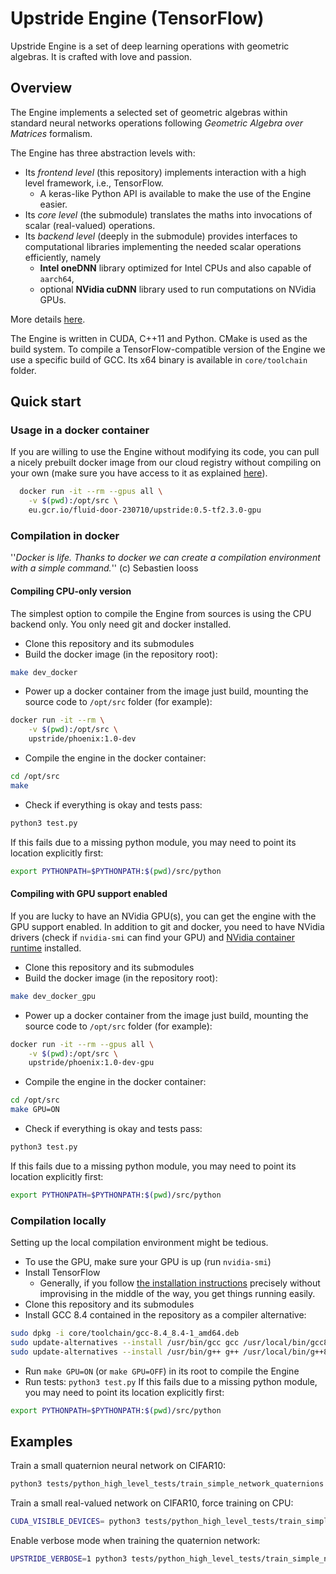 # Upstride Engine (TensorFlow)
Upstride Engine is a set of deep learning operations with geometric algebras. It is crafted with love and passion.

## Overview
The Engine implements a selected set of geometric algebras within standard neural networks operations following _Geometric Algebra over Matrices_ formalism.

The Engine has three abstraction levels with:

* Its *frontend level* (this repository) implements interaction with a high level framework, i.e., TensorFlow.
  * A keras-like Python API is available to make the use of the Engine easier.
* Its *core level* (the submodule) translates the maths into invocations of scalar (real-valued) operations.
* Its *backend level* (deeply in the submodule) provides interfaces to computational libraries implementing the needed scalar operations efficiently, namely
  * **Intel oneDNN** library optimized for Intel CPUs and also capable of `aarch64`,
  * optional **NVidia cuDNN** library used to run computations on NVidia GPUs.

More details [here](https://upstride.atlassian.net/wiki/spaces/phoenix/pages/405766200/Engine+v2.0+architecture+and+designing+principles).

The Engine is written in CUDA, C++11 and Python. CMake is used as the build system. To compile a TensorFlow-compatible version of the Engine we use a specific build of GCC. Its x64 binary is available in `core/toolchain` folder.

## Quick start

### Usage in a docker container
If you are willing to use the Engine without modifying its code, you can pull a nicely prebuilt docker image from our cloud registry without compiling on your own (make sure you have access to it as explained [here](https://upstride.atlassian.net/wiki/spaces/UPSTRIDE/pages/425525257/How+to+deploy+UpStride+training)).
```bash
  docker run -it --rm --gpus all \
    -v $(pwd):/opt/src \
    eu.gcr.io/fluid-door-230710/upstride:0.5-tf2.3.0-gpu
```

### Compilation in docker
''_Docker is life. Thanks to docker we can create a compilation environment with a simple command._'' (c) Sebastien Iooss

#### Compiling CPU-only version
The simplest option to compile the Engine from sources is using the CPU backend only. You only need git and docker installed.

- Clone this repository and its submodules
- Build the docker image (in the repository root):
```bash
make dev_docker
```

- Power up a docker container from the image just build, mounting the source code to `/opt/src` folder (for example):
```bash
docker run -it --rm \
    -v $(pwd):/opt/src \
    upstride/phoenix:1.0-dev
```

- Compile the engine in the docker container:
```bash
cd /opt/src
make
```

- Check if everything is okay and tests pass:
```bash
python3 test.py
```
  If this fails due to a missing python module, you may need to point its location explicitly first:

```bash
export PYTHONPATH=$PYTHONPATH:$(pwd)/src/python
```

#### Compiling with GPU support enabled
If you are lucky to have an NVidia GPU(s), you can get the engine with the GPU support enabled. In addition to git and docker, you need to have NVidia drivers (check if `nvidia-smi` can find your GPU) and [NVidia container runtime](https://github.com/NVIDIA/nvidia-container-runtime#installation) installed.

- Clone this repository and its submodules
- Build the docker image (in the repository root):
```bash
make dev_docker_gpu
```

- Power up a docker container from the image just build, mounting the source code to `/opt/src` folder (for example):
```bash
docker run -it --rm --gpus all \
    -v $(pwd):/opt/src \
    upstride/phoenix:1.0-dev-gpu
```

- Compile the engine in the docker container:
```bash
cd /opt/src
make GPU=ON
```

- Check if everything is okay and tests pass:
```bash
python3 test.py
```

  If this fails due to a missing python module, you may need to point its location explicitly first:
```bash
export PYTHONPATH=$PYTHONPATH:$(pwd)/src/python
```

### Compilation locally
Setting up the local compilation environment might be tedious.

- To use the GPU, make sure your GPU is up (run `nvidia-smi`)
- Install TensorFlow
  - Generally, if you follow [the installation instructions](https://www.tensorflow.org/install/gpu#linux_setup) precisely without improvising in the middle of the way, you get things running easily.
- Clone this repository and its submodules
- Install GCC 8.4 contained in the repository as a compiler alternative:
  
```bash
sudo dpkg -i core/toolchain/gcc-8.4_8.4-1_amd64.deb
sudo update-alternatives --install /usr/bin/gcc gcc /usr/local/bin/gcc8.4  100
sudo update-alternatives --install /usr/bin/g++ g++ /usr/local/bin/g++8.4  100
```

- Run `make GPU=ON` (or `make GPU=OFF`) in its root to compile the Engine
- Run tests: `python3 test.py`
  If this fails due to a missing python module, you may need to point its location explicitly first:

```bash
export PYTHONPATH=$PYTHONPATH:$(pwd)/src/python
```

## Examples
Train a small quaternion neural network on CIFAR10:
```bash
python3 tests/python_high_level_tests/train_simple_network_quaternions.py
```

Train a small real-valued network on CIFAR10, force training on CPU:
```bash
CUDA_VISIBLE_DEVICES= python3 tests/python_high_level_tests/train_simple_network_scalars.py
```

Enable verbose mode when training the quaternion network:
```bash
UPSTRIDE_VERBOSE=1 python3 tests/python_high_level_tests/train_simple_network_quaternions.py
```